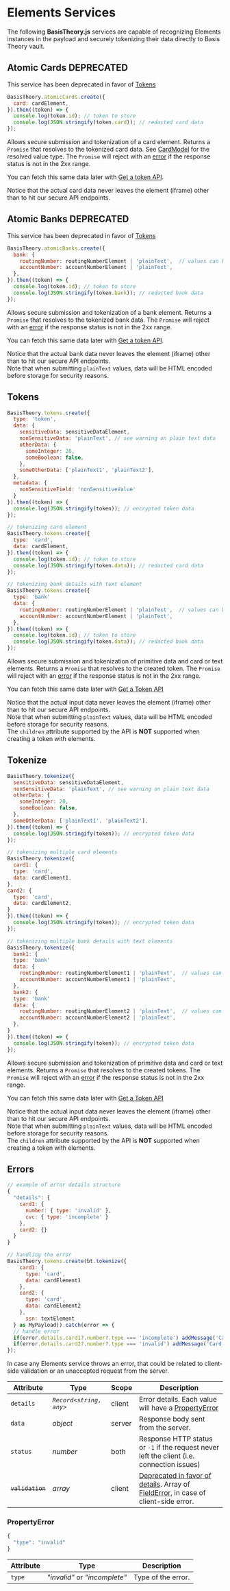 # Elements Services

The following **BasisTheory.js** services are capable of recognizing Elements instances in the payload and securely tokenizing their data directly to Basis Theory vault. 

## Atomic Cards <span class="deprecated menu">DEPRECATED</span>

<aside class="danger">
  <span>This service has been deprecated in favor of <a class="black-link" href="#elements-services-tokens">Tokens</a></span>
</aside>

```javascript
BasisTheory.atomicCards.create({
  card: cardElement,
}).then((token) => {
  console.log(token.id); // token to store
  console.log(JSON.stringify(token.card)); // redacted card data
});
```

Allows secure submission and tokenization of a card element. Returns a `Promise` that resolves to the tokenized card data.
See [CardModel](#element-types-card-element) for the resolved value type. The `Promise` will reject with an [error](#elements-services-errors)
if the response status is not in the 2xx range.


You can fetch this same data later with [Get a token API](/api-reference/#tokens-get-a-token).

<aside class="notice">
  <span>Notice that the actual card data never leaves the element (iframe) other than to hit our secure API endpoints.</span>
</aside>

## Atomic Banks <span class="deprecated menu">DEPRECATED</span>

<aside class="danger">
  <span>This service has been deprecated in favor of <a class="black-link" href="#elements-services-tokens">Tokens</a></span>
</aside>

```javascript
BasisTheory.atomicBanks.create({
  bank: {
    routingNumber: routingNumberElement | 'plainText',  // values can be either a TextElement or plain text (see warning).
    accountNumber: accountNumberElement | 'plainText',
  },
}).then((token) => {
  console.log(token.id); // token to store
  console.log(JSON.stringify(token.bank)); // redacted bank data
});
```

Allows secure submission and tokenization of a bank element. Returns a `Promise` that resolves to the tokenized bank
data. The `Promise` will reject with an [error](#elements-services-errors) if the response status is not in the 2xx
range.


You can fetch this same data later with [Get a token API](/api-reference#tokens-get-a-token).

<aside class="notice">
  <span>Notice that the actual bank data never leaves the element (iframe) other than to hit our secure API endpoints.</span>
</aside>

<aside class="warning">
  <span>Note that when submitting <code>plainText</code> values, data will be HTML encoded before storage for security reasons.
</aside>

## Tokens

```javascript
BasisTheory.tokens.create({
  type: 'token',
  data: {
    sensitiveData: sensitiveDataElement,
    nonSensitiveData: 'plainText', // see warning on plain text data
    otherData: {
      someInteger: 20,
      someBoolean: false,
    },
    someOtherData: ['plainText1', 'plainText2'],
  },
  metadata: {
    nonSensitiveField: 'nonSensitiveValue'
  }
}).then((token) => {
  console.log(JSON.stringify(token)); // encrypted token data
});
```

```javascript
// tokenizing card element
BasisTheory.tokens.create({
  type: 'card',
  data: cardElement,
}).then((token) => {
  console.log(token.id); // token to store
  console.log(JSON.stringify(token.data)); // redacted card data
});
```

```javascript
// tokenizing bank details with text element
BasisTheory.tokens.create({
  type: 'bank'
  data: {
    routingNumber: routingNumberElement | 'plainText',  // values can be either a TextElement or plain text (see warning).
    accountNumber: accountNumberElement | 'plainText',
  },
}).then((token) => {
  console.log(token.id); // token to store
  console.log(JSON.stringify(token.data)); // redacted bank data
});
```

Allows secure submission and tokenization of primitive data and card or text elements. Returns a `Promise` that resolves to the created token. The
`Promise` will reject with an [error](#elements-services-errors) if the response status is not in the 2xx range.

You can fetch this same data later with [Get a Token API](/api-reference#tokens-get-a-token)

<aside class="notice">
  <span>Notice that the actual input data never leaves the element (iframe) other than to hit our secure API endpoints.</span>
</aside>

<aside class="warning">
  <span>Note that when submitting <code>plainText</code> values, data will be HTML encoded before storage for security reasons.
</aside>

<aside class="warning">
  <span>The <code>children</code> attribute supported by the API is <strong>NOT</strong> supported when creating a token with elements.</span>
</aside>

## Tokenize

```javascript
BasisTheory.tokenize({
  sensitiveData: sensitiveDataElement,
  nonSensitiveData: 'plainText', // see warning on plain text data
  otherData: {
    someInteger: 20,
    someBoolean: false,
  },
  someOtherData: ['plainText1', 'plainText2'],
}).then((token) => {
  console.log(JSON.stringify(token)); // encrypted token data
});
```

```javascript
// tokenizing multiple card elements
BasisTheory.tokenize({
  card1: {
  type: 'card',
  data: cardElement1,
},
card2: {
  type: 'card',
  data: cardElement2,
}
}).then((token) => {
  console.log(JSON.stringify(token)); // encrypted token data
});
```

```javascript
// tokenizing multiple bank details with text elements
BasisTheory.tokenize({
  bank1: {
  type: 'bank'
  data: {
    routingNumber: routingNumberElement1 | 'plainText',  // values can be either a TextElement or plain text (see warning).
    accountNumber: accountNumberElement1 | 'plainText',
  },
  bank2: {
  type: 'bank'
  data: {
    routingNumber: routingNumberElement2 | 'plainText',  // values can be either a TextElement or plain text (see warning).
    accountNumber: accountNumberElement2 | 'plainText',
  },
}
}).then((token) => {
  console.log(JSON.stringify(token)); // encrypted token data
});
```

Allows secure submission and tokenization of primitive data and card or text elements. Returns a `Promise` that resolves to the created tokens. The
`Promise` will reject with an [error](#elements-services-errors) if the response status is not in the 2xx range.

You can fetch this same data later with [Get a Token API](/api-reference#tokens-get-a-token)

<aside class="notice">
  <span>Notice that the actual input data never leaves the element (iframe) other than to hit our secure API endpoints.</span>
</aside>

<aside class="warning">
  <span>Note that when submitting <code>plainText</code> values, data will be HTML encoded before storage for security reasons.
</aside>

<aside class="warning">
  <span>The <code>children</code> attribute supported by the API is <strong>NOT</strong> supported when creating a token with elements.</span>
</aside>


## Errors

```jsx
// example of error details structure
{
  "details": {
    card1: {
      number: { type: 'invalid' },
      cvc: { type: 'incomplete' }
    },
    card2: {}
  }
}
```

```javascript
// handling the error
BasisTheory.tokens.create(bt.tokenize({
    card1: {
      type: 'card', 
      data: cardElement1
    },
    card2: {
      type: 'card', 
      data: cardElement2
    },
	  ssn: textElement
  } as MyPayload)).catch(error => {
  // handle error
  if(error.details.card1?.number?.type === 'incomplete') addMessage('Card 1 number is incomplete');
  if(error.details.card2?.number?.type === 'invalid') addMessage('Card 2 number is invalid');
});
```

In case any Elements service throws an error, that could be related to client-side validation or an unaccepted request from the server.

Attribute    | Type       | Scope  | Description
------------ | ---------- | ------ | -----------
`details`     | *`Record<string, any>`*   | client | Error details. Each value will have a [PropertyError](#elements-services-errors-propertyerror)
`data`       | *object*   | server | Response body sent from the server.
`status`     | *number*   | both   | Response HTTP status or `-1` if the request never left the client (i.e. connection issues)
~~`validation`~~ | *array*    | client | [Deprecated in favor of details](#deprecations-deprecated-features). Array of [FieldError](#element-events-on-change-fielderror), in case of client-side error. 

### PropertyError

```jsx
{
  "type": "invalid"
}
```

Attribute  | Type       | Description
---------- | ---------- | -----------
`type`     | *"invalid"* or *"incomplete"*   | Type of the error.
